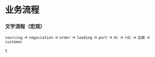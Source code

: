 # 业务流程

### 文字流程（宏观）

`sourcing` -&gt; `negociation` -&gt; `order` -&gt; `loading` -&gt; `port` -&gt; `dc` -&gt; `rdc` -&gt; `店面` -&gt; `customer`

1

